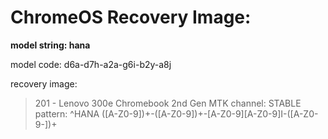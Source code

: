 # ChromeOS Recovery Image:
**model string: hana**

model code: d6a-d7h-a2a-g6i-b2y-a8j

recovery image:
>201 - Lenovo 300e Chromebook 2nd Gen MTK
>  channel:  STABLE
>  pattern:   ^HANA ([A-Z0-9])+-([A-Z0-9])+-[A-Z0-9][A-Z0-9]I-([A-Z0-9-])+
